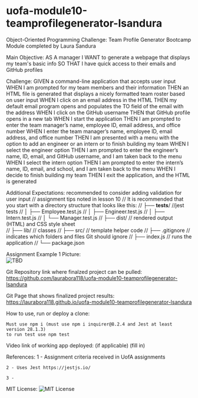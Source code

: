 # uofa-module10-teamprofilegenerator-lsandura
Object-Oriented Programming Challenge: Team Profile Generator Bootcamp Module completed by Laura Sandura

Main Objective: 
AS A manager
I WANT to generate a webpage that displays my team's basic info
SO THAT I have quick access to their emails and GitHub profiles

Challenge: 
GIVEN a command-line application that accepts user input
WHEN I am prompted for my team members and their information
THEN an HTML file is generated that displays a nicely formatted team roster based on user input
WHEN I click on an email address in the HTML
THEN my default email program opens and populates the TO field of the email with the address
WHEN I click on the GitHub username
THEN that GitHub profile opens in a new tab
WHEN I start the application
THEN I am prompted to enter the team manager’s name, employee ID, email address, and office number
WHEN I enter the team manager’s name, employee ID, email address, and office number
THEN I am presented with a menu with the option to add an engineer or an intern or to finish building my team
WHEN I select the engineer option
THEN I am prompted to enter the engineer’s name, ID, email, and GitHub username, and I am taken back to the menu
WHEN I select the intern option
THEN I am prompted to enter the intern’s name, ID, email, and school, and I am taken back to the menu
WHEN I decide to finish building my team
THEN I exit the application, and the HTML is generated

Additional Expectations:
    recommended to consider adding validation for user input
    // assignment tips noted in lesson 10
    // It is recommended that you start with a directory structure that looks like this:
    // ├── __tests__/             //jest tests
    // │   ├── Employee.test.js
    // │   ├── Engineer.test.js
    // │   ├── Intern.test.js
    // │   └── Manager.test.js
    // ├── dist/                  // rendered output (HTML) and CSS style sheet      
    // ├── lib/                   // classes
    // ├── src/                   // template helper code 
    // ├── .gitignore             // indicates which folders and files Git should ignore
    // ├── index.js               // runs the application
    // └── package.json           


Assignment Example 1 Picture:    
    ![TBD](assets/assets/css/images/)

Git Repository link where finalzed project can be pulled:
    https://github.com/laurabora118/uofa-module10-teamprofilegenerator-lsandura


Git Page that shows finalized project results:
    https://laurabora118.github.io/uofa-module10-teamprofilegenerator-lsandura


How to use, run or deploy a clone:

    Must use npm i (must use npm i inquirer@8.2.4 and Jest at least version 28.1.3)
    to run test use npm test


Video link of working app deployed: (if applicable)
    (fill in)


References:
    1 - Assignment criteria received in UofA assignments

    2 - Uses Jest https://jestjs.io/

    3 -

MIT License: 
    ![MIT License](assets/mitlicense.jpg)

    